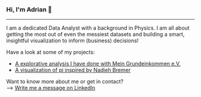 ### Hi, I'm Adrian 👋
___
I am a dedicated Data Analyst with a background in Physics. I am all about getting the most out of even the messiest datasets and building a smart, insightful visualization to inform (business) decisions!

Have a look at some of my projects:
- [A explorative analysis I have done with Mein Grundeinkommen e.V.](https://nbviewer.jupyter.org/github/adrian-baumann/basic-income-explorative-analysis/blob/master/analysis.ipynb?flush_cache=false)
- [A visualization of pi inspired by Nadieh Bremer](https://github.com/adrian-baumann/visualizing_pi)

Want to know more about me or get in contact? <br>
--> [Write me a message on LinkedIn](https://www.linkedin.com/in/adrianbaumann/)
